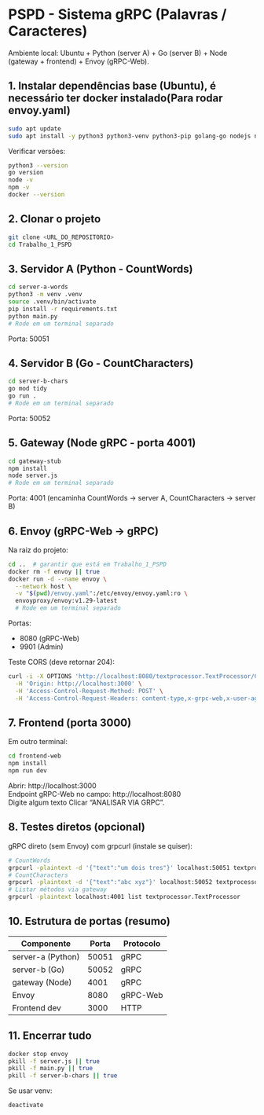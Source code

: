 # PSPD - Sistema gRPC (Palavras / Caracteres)

Ambiente local: Ubuntu + Python (server A) + Go (server B) + Node (gateway + frontend) + Envoy (gRPC-Web).

## 1. Instalar dependências base (Ubuntu), é necessário ter docker instalado(Para rodar envoy.yaml)

```bash
sudo apt update
sudo apt install -y python3 python3-venv python3-pip golang-go nodejs npm docker.io curl
```

Verificar versões:

```bash
python3 --version
go version
node -v
npm -v
docker --version
```

## 2. Clonar o projeto

```bash
git clone <URL_DO_REPOSITORIO>
cd Trabalho_1_PSPD
```

## 3. Servidor A (Python - CountWords)

```bash
cd server-a-words
python3 -m venv .venv
source .venv/bin/activate
pip install -r requirements.txt
python main.py
# Rode em um terminal separado
```

Porta: 50051

## 4. Servidor B (Go - CountCharacters)

```bash
cd server-b-chars
go mod tidy
go run .
# Rode em um terminal separado
```

Porta: 50052

## 5. Gateway (Node gRPC - porta 4001)

```bash
cd gateway-stub
npm install
node server.js
# Rode em um terminal separado
```

Porta: 4001 (encaminha CountWords -> server A, CountCharacters -> server B)

## 6. Envoy (gRPC-Web -> gRPC)

Na raiz do projeto:

```bash
cd ..  # garantir que está em Trabalho_1_PSPD
docker rm -f envoy || true
docker run -d --name envoy \
  --network host \
  -v "$(pwd)/envoy.yaml":/etc/envoy/envoy.yaml:ro \
  envoyproxy/envoy:v1.29-latest
  # Rode em um terminal separado
```

Portas:

- 8080 (gRPC-Web)
- 9901 (Admin)

Teste CORS (deve retornar 204):

```bash
curl -i -X OPTIONS 'http://localhost:8080/textprocessor.TextProcessor/CountWords' \
  -H 'Origin: http://localhost:3000' \
  -H 'Access-Control-Request-Method: POST' \
  -H 'Access-Control-Request-Headers: content-type,x-grpc-web,x-user-agent'
```

## 7. Frontend (porta 3000)

Em outro terminal:

```bash
cd frontend-web
npm install
npm run dev
```

Abrir: http://localhost:3000  
Endpoint gRPC-Web no campo: http://localhost:8080  
Digite algum texto
Clicar “ANALISAR VIA GRPC”.

## 8. Testes diretos (opcional)

gRPC direto (sem Envoy) com grpcurl (instale se quiser):

```bash
# CountWords
grpcurl -plaintext -d '{"text":"um dois tres"}' localhost:50051 textprocessor.TextProcessor/CountWords
# CountCharacters
grpcurl -plaintext -d '{"text":"abc xyz"}' localhost:50052 textprocessor.TextProcessor/CountCharacters
# Listar métodos via gateway
grpcurl -plaintext localhost:4001 list textprocessor.TextProcessor
```

## 10. Estrutura de portas (resumo)

| Componente        | Porta | Protocolo |
| ----------------- | ----- | --------- |
| server-a (Python) | 50051 | gRPC      |
| server-b (Go)     | 50052 | gRPC      |
| gateway (Node)    | 4001  | gRPC      |
| Envoy             | 8080  | gRPC-Web  |
| Frontend dev      | 3000  | HTTP      |

## 11. Encerrar tudo

```bash
docker stop envoy
pkill -f server.js || true
pkill -f main.py || true
pkill -f server-b-chars || true
```

Se usar venv:

```bash
deactivate
```
